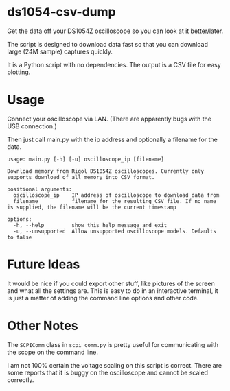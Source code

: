 # ds1054-csv-dump
Get the data off your DS1054Z oscilloscope so you can look at it better/later.

The script is designed to download data fast so that you can download large (24M sample) captures quickly.

It is a Python script with no dependencies. The output is a CSV file for easy plotting. 

# Usage

Connect your oscilloscope via LAN. (There are apparently bugs with the USB connection.)

Then just call main.py with the ip address and optionally a filename for the data. 

```
usage: main.py [-h] [-u] oscilloscope_ip [filename]

Download memory from Rigol DS1054Z oscilloscopes. Currently only supports download of all memory into CSV format.

positional arguments:
  oscilloscope_ip    IP address of oscilloscope to download data from
  filename           filename for the resulting CSV file. If no name is supplied, the filename will be the current timestamp

options:
  -h, --help         show this help message and exit
  -u, --unsupported  Allow unsupported oscilloscope models. Defaults to false
```

# Future Ideas

It would be nice if you could export other stuff, like pictures of the screen and what all the settings are. This is easy to do in an interactive terminal, it is just a matter of adding the command line options and other code.

# Other Notes

The `SCPIComm` class in `scpi_comm.py` is pretty useful for communicating with the scope on the command line.

I am not 100% certain the voltage scaling on this script is correct. There are some reports that it is buggy on the oscilloscope and cannot be scaled correctly.

